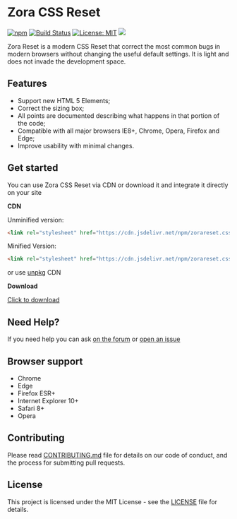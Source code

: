 # Zora CSS Reset
[![npm](https://img.shields.io/npm/v/zorareset.css.svg?style=flat-square)](https://www.npmjs.com/package/zorareset.css) [![Build Status](https://travis-ci.org/IsibisiDev/zora-reset.css.svg?branch=master)](https://travis-ci.org/IsibisiDev/zora-reset.css) [![License: MIT](https://img.shields.io/badge/License-MIT-yellow.svg)](https://opensource.org/licenses/MIT) [![](https://data.jsdelivr.com/v1/package/npm/zorareset.css/badge)](https://www.jsdelivr.com/package/npm/zorareset.css)

Zora Reset is a modern CSS Reset that correct the most common bugs in modern browsers without changing the useful default settings. It is light and does not invade the development space.

## Features

- Support new HTML 5 Elements;
- Correct the sizing box;
- All points are documented describing what happens in that portion of the code;
- Compatible with all major browsers IE8+, Chrome, Opera, Firefox and Edge;
- Improve usability with minimal changes.

## Get started
You can use Zora CSS Reset via CDN or download it and integrate it directly on your site

**CDN**

Unminified version:

```html
<link rel="stylesheet" href="https://cdn.jsdelivr.net/npm/zorareset.css@1.3.2/zora-reset.css" integrity="sha384-cYajUzHOAr9+vR6dSqgteHXoPVSqjKANJSPMpgGv7z+jz22oliUqcgtDU7y+mxci" crossorigin="anonymous">
```  

Minified Version:

```html
<link rel="stylesheet" href="https://cdn.jsdelivr.net/npm/zorareset.css@1.3.2/zora-reset.min.css" integrity="sha384-zDE7yRSKeDKeneZ1Jd7ngQxtkfYQNiIn6USgWP0oFtv2W7PwWNmQWDDolatdhWRJ" crossorigin="anonymous">
```
or use [unpkg](https://unpkg.com/zorareset.css@1.3.2/) CDN

**Download**

[Click to download](https://github.com/IsibisiDev/zora-reset.css/archive/master.zip)

## Need Help?
If you need help you can ask [on the forum](http://isibisitgbots.altervista.org/forum/) or [open an issue](https://github.com/IsibisiDev/zora-reset.css/issues/new)

## Browser support
* Chrome
* Edge
* Firefox ESR+
* Internet Explorer 10+
* Safari 8+
* Opera

## Contributing
Please read [CONTRIBUTING.md](https://github.com/IsibisiDev/zora-reset.css/blob/master/CONTRIBUTING.md) file for details on our code of conduct, and the process for submitting pull requests.

## License
This project is licensed under the MIT License - see the [LICENSE](https://github.com/IsibisiDev/zora-reset.css/blob/master/LICENSE) file for details.
